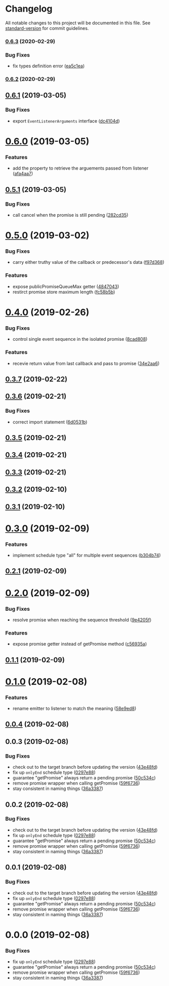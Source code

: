# Changelog

All notable changes to this project will be documented in this file. See [standard-version](https://github.com/conventional-changelog/standard-version) for commit guidelines.

### [0.6.3](https://github.com/dustin71728/event-sequence-listener/compare/v0.6.2...v0.6.3) (2020-02-29)


### Bug Fixes

* fix types definition error ([ea5c1ea](https://github.com/dustin71728/event-sequence-listener/commit/ea5c1ea03621aa09fe35840b3134e19ae1fc034c))

### [0.6.2](https://github.com/dustin71728/event-sequence-listener/compare/v0.6.1...v0.6.2) (2020-02-29)

<a name="0.6.1"></a>
## [0.6.1](https://github.com/dustin71728/event-sequence-listener/compare/v0.6.0...v0.6.1) (2019-03-05)


### Bug Fixes

* export `EventListenerArguments` interface ([dc4104d](https://github.com/dustin71728/event-sequence-listener/commit/dc4104d))



<a name="0.6.0"></a>
# [0.6.0](https://github.com/dustin71728/event-sequence-listener/compare/v0.5.1...v0.6.0) (2019-03-05)


### Features

* add the property to retrieve the arguements passed from listener ([afa4aa7](https://github.com/dustin71728/event-sequence-listener/commit/afa4aa7))



<a name="0.5.1"></a>
## [0.5.1](https://github.com/dustin71728/event-sequence-listener/compare/v0.5.0...v0.5.1) (2019-03-05)


### Bug Fixes

* call cancel when the promise is still pending ([282cd35](https://github.com/dustin71728/event-sequence-listener/commit/282cd35))



<a name="0.5.0"></a>
# [0.5.0](https://github.com/dustin71728/event-sequence-listener/compare/v0.4.0...v0.5.0) (2019-03-02)


### Bug Fixes

* carry either truthy value of the callback or predecessor's data ([f97d368](https://github.com/dustin71728/event-sequence-listener/commit/f97d368))


### Features

* expose publicPromiseQueueMax getter ([4847043](https://github.com/dustin71728/event-sequence-listener/commit/4847043))
* restirct promise store maximum length ([fc58b5b](https://github.com/dustin71728/event-sequence-listener/commit/fc58b5b))



<a name="0.4.0"></a>
# [0.4.0](https://github.com/dustin71728/event-sequence-listener/compare/v0.3.7...v0.4.0) (2019-02-26)


### Bug Fixes

* control single event sequence in the isolated promise ([8cad808](https://github.com/dustin71728/event-sequence-listener/commit/8cad808))


### Features

* recevie return value from last callback and pass to promise ([34e2aa6](https://github.com/dustin71728/event-sequence-listener/commit/34e2aa6))



<a name="0.3.7"></a>
## [0.3.7](https://github.com/dustin71728/event-sequence-listener/compare/v0.3.6...v0.3.7) (2019-02-22)



<a name="0.3.6"></a>
## [0.3.6](https://github.com/dustin71728/event-sequence-listener/compare/v0.3.5...v0.3.6) (2019-02-21)


### Bug Fixes

* correct import statement ([6d0531b](https://github.com/dustin71728/event-sequence-listener/commit/6d0531b))



<a name="0.3.5"></a>
## [0.3.5](https://github.com/dustin71728/event-sequence-listener/compare/v0.3.4...v0.3.5) (2019-02-21)



<a name="0.3.4"></a>
## [0.3.4](https://github.com/dustin71728/event-sequence-listener/compare/v0.3.3...v0.3.4) (2019-02-21)



<a name="0.3.3"></a>
## [0.3.3](https://github.com/dustin71728/event-sequence-listener/compare/v0.3.2...v0.3.3) (2019-02-21)



<a name="0.3.2"></a>
## [0.3.2](https://github.com/dustin71728/event-sequence-listener/compare/v0.3.1...v0.3.2) (2019-02-10)



<a name="0.3.1"></a>
## [0.3.1](https://github.com/dustin71728/event-sequence-listener/compare/v0.3.0...v0.3.1) (2019-02-10)



<a name="0.3.0"></a>
# [0.3.0](https://github.com/dustin71728/event-sequence-listener/compare/v0.2.1...v0.3.0) (2019-02-09)


### Features

* implement schedule type "all" for multiple event sequences ([b304b74](https://github.com/dustin71728/event-sequence-listener/commit/b304b74))



<a name="0.2.1"></a>
## [0.2.1](https://github.com/dustin71728/event-sequence-listener/compare/v0.2.0...v0.2.1) (2019-02-09)



<a name="0.2.0"></a>
# [0.2.0](https://github.com/dustin71728/event-sequence-listener/compare/v0.1.1...v0.2.0) (2019-02-09)


### Bug Fixes

* resolve promise when reaching the sequence threshold ([9e4205f](https://github.com/dustin71728/event-sequence-listener/commit/9e4205f))


### Features

* expose promise getter instead of getPromise method ([c56935a](https://github.com/dustin71728/event-sequence-listener/commit/c56935a))



<a name="0.1.1"></a>
## [0.1.1](https://github.com/dustin71728/event-sequence-listener/compare/v0.1.0...v0.1.1) (2019-02-09)



<a name="0.1.0"></a>
# [0.1.0](https://github.com/dustin71728/event-sequence-listener/compare/v0.0.4...v0.1.0) (2019-02-08)


### Features

* rename emitter to listener to match the meaning ([58e9ed8](https://github.com/dustin71728/event-sequence-listener/commit/58e9ed8))



<a name="0.0.4"></a>
## [0.0.4](https://github.com/dustin71728/event-sequence-listener/compare/v0.0.3...v0.0.4) (2019-02-08)



<a name="0.0.3"></a>
## 0.0.3 (2019-02-08)


### Bug Fixes

* check out to the target branch before updating the version ([43e48fd](https://github.com/dustin71728/event-sequence-listener/commit/43e48fd))
* fix up `onlyEnd` schedule type ([0297e88](https://github.com/dustin71728/event-sequence-listener/commit/0297e88))
* guarantee "getPromise" always return a pending promise ([50c534c](https://github.com/dustin71728/event-sequence-listener/commit/50c534c))
* remove promise wrapper when calling getPromise ([59f6736](https://github.com/dustin71728/event-sequence-listener/commit/59f6736))
* stay consistent in naming things ([36a3387](https://github.com/dustin71728/event-sequence-listener/commit/36a3387))



<a name="0.0.2"></a>
## 0.0.2 (2019-02-08)


### Bug Fixes

* check out to the target branch before updating the version ([43e48fd](https://github.com/dustin71728/event-sequence-listener/commit/43e48fd))
* fix up `onlyEnd` schedule type ([0297e88](https://github.com/dustin71728/event-sequence-listener/commit/0297e88))
* guarantee "getPromise" always return a pending promise ([50c534c](https://github.com/dustin71728/event-sequence-listener/commit/50c534c))
* remove promise wrapper when calling getPromise ([59f6736](https://github.com/dustin71728/event-sequence-listener/commit/59f6736))
* stay consistent in naming things ([36a3387](https://github.com/dustin71728/event-sequence-listener/commit/36a3387))



<a name="0.0.1"></a>
## 0.0.1 (2019-02-08)


### Bug Fixes

* check out to the target branch before updating the version ([43e48fd](https://github.com/dustin71728/event-sequence-listener/commit/43e48fd))
* fix up `onlyEnd` schedule type ([0297e88](https://github.com/dustin71728/event-sequence-listener/commit/0297e88))
* guarantee "getPromise" always return a pending promise ([50c534c](https://github.com/dustin71728/event-sequence-listener/commit/50c534c))
* remove promise wrapper when calling getPromise ([59f6736](https://github.com/dustin71728/event-sequence-listener/commit/59f6736))
* stay consistent in naming things ([36a3387](https://github.com/dustin71728/event-sequence-listener/commit/36a3387))



<a name="0.0.0"></a>
# 0.0.0 (2019-02-08)


### Bug Fixes

* fix up `onlyEnd` schedule type ([0297e88](https://github.com/dustin71728/event-sequence-listener/commit/0297e88))
* guarantee "getPromise" always return a pending promise ([50c534c](https://github.com/dustin71728/event-sequence-listener/commit/50c534c))
* remove promise wrapper when calling getPromise ([59f6736](https://github.com/dustin71728/event-sequence-listener/commit/59f6736))
* stay consistent in naming things ([36a3387](https://github.com/dustin71728/event-sequence-listener/commit/36a3387))
